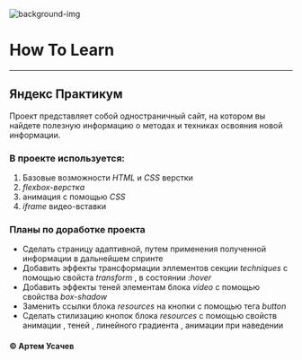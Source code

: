 ![background-img](https://github.com/Artem-Usachev/images/blob/master/729440.jpg)
# How To Learn
------
## Яндекс  Практикум
Проект представляет собой  одностраничный  сайт, на котором вы найдете полезную информацию
о методах и техниках освояния новой информации.
### В проекте используется: 
1. Базовые возможности _HTML_ и _CSS_ верстки 
2. _flexbox-верстка_ 
3. анимация с помощью _CSS_ 
4. _iframe_ видео-вставки 
### Планы по доработке проекта
* Сделать страницу адаптивной, путем применения полученной информации в дальнейшем спринте
* Добавить эффекты трансформации эллементов секции _techniques_ с помощью свойста _transform_ , в состоянии _:hover_
* Добавить эффекты теней элементам блока _video_ с помощью свойства _box-shadow_
* Заменить ссылки блока _resources_ на кнопки с помощью тега _button_ 
* Cделать стилизацию кнопок блока _resources_ с помощью свойств анимации , теней , линейного градиента , анимации при наведении
#### © Артем Усачев
